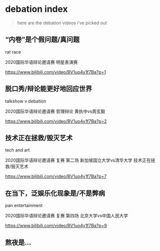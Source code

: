 # debation index

> here are the debation videos i've picked out

## “内卷”是个假问题/真问题

rat race

2020国际华语辩论邀请赛 明星表演赛

https://www.bilibili.com/video/BV1uo4y1f7Ba?p=1

## 脱口秀/辩论能更好地回应世界

talkshow v debation

2020国际华语辩论邀请赛 哲理辩论 黄执中vs周玄毅

https://www.bilibili.com/video/BV1uo4y1f7Ba?p=2

## 技术正在拯救/毁灭艺术

tech and art

2020国际华语辩论邀请赛 复赛 第二场 新加坡国立大学vs清华大学 技术正在拯救/毁灭艺术

https://www.bilibili.com/video/BV1uo4y1f7Ba?p=7

## 在当下，泛娱乐化现象是/不是弊病

pan entertainment

2020国际华语辩论邀请赛 复赛 第四场 北京大学vs中国人民大学 

https://www.bilibili.com/video/BV1uo4y1f7Ba?p=9

## 熬夜是...




